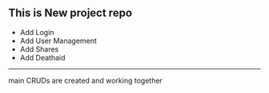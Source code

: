 This is New project repo
---
- Add Login
- Add User Management
- Add Shares
- Add Deathaid
---
main CRUDs are created and working together
